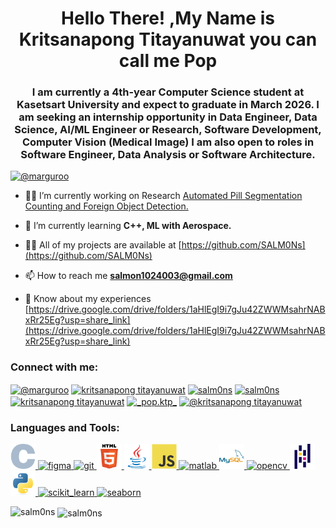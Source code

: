 <h1 align="center">Hello There! ,My Name is Kritsanapong Titayanuwat you can call me Pop</h1>
<h3 align="center">I am currently a 4th-year Computer Science student at Kasetsart University and expect to graduate in March 2026. I am seeking an internship opportunity in Data Engineer, Data Science, AI/ML Engineer or Research, Software Development, Computer Vision (Medical Image) I am also open to roles in Software Engineer, Data Analysis or Software Architecture.</h3>

<p align="left"> <a href="https://twitter.com/@marguroo" target="blank"><img src="https://img.shields.io/twitter/follow/@marguroo?logo=twitter&style=for-the-badge" alt="@marguroo" /></a> </p>

- 🧙🏻 I’m currently working on Research [Automated Pill Segmentation Counting and Foreign Object Detection.](https://github.com/SALM0Ns/Automated-Pill-Counting-and-Foreign-Object-Detection.)

- 🌱 I’m currently learning **C++, ML with Aerospace.**

- 👨‍💻 All of my projects are available at [https://github.com/SALM0Ns](https://github.com/SALM0Ns)

- 📫 How to reach me **salmon1024003@gmail.com**

- 📄 Know about my experiences [https://drive.google.com/drive/folders/1aHlEgI9i7gJu42ZWWMsahrNABxRr25Eg?usp=share_link](https://drive.google.com/drive/folders/1aHlEgI9i7gJu42ZWWMsahrNABxRr25Eg?usp=share_link)

<h3 align="left">Connect with me:</h3>
<p align="left">
<a href="https://twitter.com/@marguroo" target="blank"><img align="center" src="https://raw.githubusercontent.com/rahuldkjain/github-profile-readme-generator/master/src/images/icons/Social/twitter.svg" alt="@marguroo" height="30" width="40" /></a>
<a href="https://linkedin.com/in/kritsanapong titayanuwat" target="blank"><img align="center" src="https://raw.githubusercontent.com/rahuldkjain/github-profile-readme-generator/master/src/images/icons/Social/linked-in-alt.svg" alt="kritsanapong titayanuwat" height="30" width="40" /></a>
<a href="https://stackoverflow.com/users/salm0ns" target="blank"><img align="center" src="https://raw.githubusercontent.com/rahuldkjain/github-profile-readme-generator/master/src/images/icons/Social/stack-overflow.svg" alt="salm0ns" height="30" width="40" /></a>
<a href="https://kaggle.com/salm0ns" target="blank"><img align="center" src="https://raw.githubusercontent.com/rahuldkjain/github-profile-readme-generator/master/src/images/icons/Social/kaggle.svg" alt="salm0ns" height="30" width="40" /></a>
<a href="https://fb.com/kritsanapong titayanuwat" target="blank"><img align="center" src="https://raw.githubusercontent.com/rahuldkjain/github-profile-readme-generator/master/src/images/icons/Social/facebook.svg" alt="kritsanapong titayanuwat" height="30" width="40" /></a>
<a href="https://instagram.com/_pop.ktp_" target="blank"><img align="center" src="https://raw.githubusercontent.com/rahuldkjain/github-profile-readme-generator/master/src/images/icons/Social/instagram.svg" alt="_pop.ktp_" height="30" width="40" /></a>
<a href="https://medium.com/@kritsanapong titayanuwat" target="blank"><img align="center" src="https://raw.githubusercontent.com/rahuldkjain/github-profile-readme-generator/master/src/images/icons/Social/medium.svg" alt="@kritsanapong titayanuwat" height="30" width="40" /></a>
</p>

<h3 align="left">Languages and Tools:</h3>
<p align="left"> <a href="https://www.cprogramming.com/" target="_blank" rel="noreferrer"> <img src="https://raw.githubusercontent.com/devicons/devicon/master/icons/c/c-original.svg" alt="c" width="40" height="40"/> </a> <a href="https://www.figma.com/" target="_blank" rel="noreferrer"> <img src="https://www.vectorlogo.zone/logos/figma/figma-icon.svg" alt="figma" width="40" height="40"/> </a> <a href="https://git-scm.com/" target="_blank" rel="noreferrer"> <img src="https://www.vectorlogo.zone/logos/git-scm/git-scm-icon.svg" alt="git" width="40" height="40"/> </a> <a href="https://www.w3.org/html/" target="_blank" rel="noreferrer"> <img src="https://raw.githubusercontent.com/devicons/devicon/master/icons/html5/html5-original-wordmark.svg" alt="html5" width="40" height="40"/> </a> <a href="https://www.java.com" target="_blank" rel="noreferrer"> <img src="https://raw.githubusercontent.com/devicons/devicon/master/icons/java/java-original.svg" alt="java" width="40" height="40"/> </a> <a href="https://developer.mozilla.org/en-US/docs/Web/JavaScript" target="_blank" rel="noreferrer"> <img src="https://raw.githubusercontent.com/devicons/devicon/master/icons/javascript/javascript-original.svg" alt="javascript" width="40" height="40"/> </a> <a href="https://www.mathworks.com/" target="_blank" rel="noreferrer"> <img src="https://upload.wikimedia.org/wikipedia/commons/2/21/Matlab_Logo.png" alt="matlab" width="40" height="40"/> </a> <a href="https://www.mysql.com/" target="_blank" rel="noreferrer"> <img src="https://raw.githubusercontent.com/devicons/devicon/master/icons/mysql/mysql-original-wordmark.svg" alt="mysql" width="40" height="40"/> </a> <a href="https://opencv.org/" target="_blank" rel="noreferrer"> <img src="https://www.vectorlogo.zone/logos/opencv/opencv-icon.svg" alt="opencv" width="40" height="40"/> </a> <a href="https://pandas.pydata.org/" target="_blank" rel="noreferrer"> <img src="https://raw.githubusercontent.com/devicons/devicon/2ae2a900d2f041da66e950e4d48052658d850630/icons/pandas/pandas-original.svg" alt="pandas" width="40" height="40"/> </a> <a href="https://www.python.org" target="_blank" rel="noreferrer"> <img src="https://raw.githubusercontent.com/devicons/devicon/master/icons/python/python-original.svg" alt="python" width="40" height="40"/> </a> <a href="https://scikit-learn.org/" target="_blank" rel="noreferrer"> <img src="https://upload.wikimedia.org/wikipedia/commons/0/05/Scikit_learn_logo_small.svg" alt="scikit_learn" width="40" height="40"/> </a> <a href="https://seaborn.pydata.org/" target="_blank" rel="noreferrer"> <img src="https://seaborn.pydata.org/_images/logo-mark-lightbg.svg" alt="seaborn" width="40" height="40"/> </a> </p>

<p><img align="left" src="https://github-readme-stats.vercel.app/api/top-langs?username=salm0ns&show_icons=true&locale=en&layout=compact" alt="salm0ns" /></p>

<p>&nbsp;<img align="center" src="https://github-readme-stats.vercel.app/api?username=salm0ns&show_icons=true&locale=en" alt="salm0ns" /></p>

